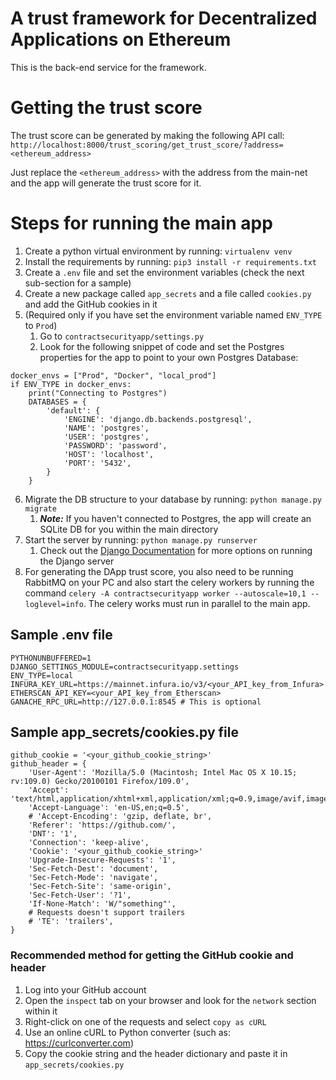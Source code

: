 # A trust framework for Decentralized Applications on Ethereum
This is the back-end service for the framework. 

# Getting the trust score
The trust score can be generated by making the following API call:
`http://localhost:8000/trust_scoring/get_trust_score/?address=<ethereum_address>`

Just replace the `<ethereum_address>` with the address from the main-net and the app will generate the trust score for it.

# Steps for running the main app
1. Create a python virtual environment by running: `virtualenv venv`
2. Install the requirements by running: `pip3 install -r requirements.txt`
3. Create a `.env` file and set the environment variables (check the next sub-section for a sample)
4. Create a new package called `app_secrets` and a file called `cookies.py` and add the GitHub cookies in it
5. (Required only if you have set the environment variable named `ENV_TYPE` to `Prod`)
   1. Go to `contractsecurityapp/settings.py`
   2. Look for the following snippet of code and set the Postgres properties for the app to point to your own Postgres Database:
```
docker_envs = ["Prod", "Docker", "local_prod"]
if ENV_TYPE in docker_envs:
    print("Connecting to Postgres")
    DATABASES = {
        'default': {
            'ENGINE': 'django.db.backends.postgresql',
            'NAME': 'postgres',
            'USER': 'postgres',
            'PASSWORD': 'password',
            'HOST': 'localhost',
            'PORT': '5432',
        }
    }
```
6. Migrate the DB structure to your database by running: `python manage.py migrate`
   1. **_Note:_** If you haven't connected to Postgres, the app will create an SQLite DB for you within the main directory
7. Start the server by running: `python manage.py runserver` 
   1. Check out the [Django Documentation](https://docs.djangoproject.com/en/4.1/ref/django-admin/) for more options on running the Django server
8. For generating the DApp trust score, you also need to be running RabbitMQ on your PC and also start the celery workers by running the command `celery -A contractsecurityapp worker --autoscale=10,1 --loglevel=info`. The celery works must run in parallel to the main app.

## Sample .env file
```angular2html
PYTHONUNBUFFERED=1
DJANGO_SETTINGS_MODULE=contractsecurityapp.settings
ENV_TYPE=local
INFURA_KEY_URL=https://mainnet.infura.io/v3/<your_API_key_from_Infura>
ETHERSCAN_API_KEY=<your_API_key_from_Etherscan>
GANACHE_RPC_URL=http://127.0.0.1:8545 # This is optional
```

## Sample app_secrets/cookies.py file
```angular2html
github_cookie = '<your_github_cookie_string>'
github_header = {
    'User-Agent': 'Mozilla/5.0 (Macintosh; Intel Mac OS X 10.15; rv:109.0) Gecko/20100101 Firefox/109.0',
    'Accept': 'text/html,application/xhtml+xml,application/xml;q=0.9,image/avif,image/webp,*/*;q=0.8',
    'Accept-Language': 'en-US,en;q=0.5',
    # 'Accept-Encoding': 'gzip, deflate, br',
    'Referer': 'https://github.com/',
    'DNT': '1',
    'Connection': 'keep-alive',
    'Cookie': '<your_github_cookie_string>'
    'Upgrade-Insecure-Requests': '1',
    'Sec-Fetch-Dest': 'document',
    'Sec-Fetch-Mode': 'navigate',
    'Sec-Fetch-Site': 'same-origin',
    'Sec-Fetch-User': '?1',
    'If-None-Match': 'W/"something"',
    # Requests doesn't support trailers
    # 'TE': 'trailers',
}
```

### Recommended method for getting the GitHub cookie and header
1. Log into your GitHub account
2. Open the `inspect` tab on your browser and look for the `network` section within it
3. Right-click on one of the requests and select `copy as cURL`
4. Use an online cURL to Python converter (such as: https://curlconverter.com)
5. Copy the cookie string and the header dictionary and paste it in `app_secrets/cookies.py` 

